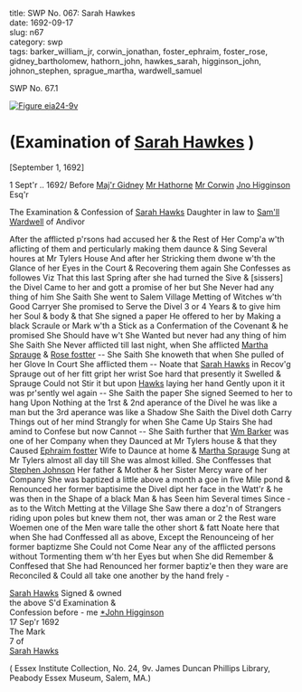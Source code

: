 title: SWP No. 067: Sarah Hawkes  
date: 1692-09-17  
slug: n67  
category: swp  
tags: barker_william_jr, corwin_jonathan, foster_ephraim, foster_rose, gidney_bartholomew, hathorn_john, hawkes_sarah, higginson_john, johnon_stephen, sprague_martha, wardwell_samuel




<div markdown class="doc" id="n67.1">

<div class="doc_id">SWP No. 67.1</div>


<span markdown class="figure">[![Figure eia24-9v](archives/essex/eia/gifs/eia24-9v.gif)](archives/essex/eia/large/eia24-9v.jpg)</span>

# (Examination of [Sarah Hawkes](/tag/hawkes_sarah.html) )

[September 1, 1692]

 1 Sept'r .. 1692/  Before [Maj'r Gidney](/tag/gidney_bartholomew.html) [Mr Hathorne](/tag/hathorn_john.html) [Mr Corwin](/tag/corwin_jonathan.html) [Jno Higginson](/tag/higginson_john.html) Esq'r  
 
 The Examination & Confession of [Sarah Hawks](/tag/hawkes_sarah.html) Daughter in law to [Sam'll Wardwell](/tag/wardwell_samuel.html) of Andivor

After the afflicted p'rsons had accused her & the Rest of Her Comp'a w'th aflicting of them and perticularly making them daunce & Sing Several houres at Mr Tylers House And after her Stricking them dwone w'th the Glance of her Eyes in the Court & Recovering them again She Confesses as followes Viz That this last Spring after she had turned the Sive & [sissers] the Divel Came to her and gott a promise of her but She Never had any thing of him She Saith She went to Salem Village Metting of Witches w'th Good Carryer She promised to Serve the Divel 3 or 4 Years & to give him her Soul & body & that She signed a paper He offered to her by Making a black Scraule or Mark w'th a Stick as a Confermation of the Covenant & he promised She Should have w't She Wanted but never had any thing of him She Saith She Never afflicted till last night, when She afflicted [Martha Sprauge](/tag/sprague_martha.html) & [Rose fostter](/tag/foster_rose.html) -- She Saith She knoweth that when She pulled of her Glove In Court She afflicted them -- Noate that [Sarah Hawks](/tag/hawkes_sarah.html) in Recov'g Sprauge out of her fitt gript her wrist Soe hard that presently it Swelled & Sprauge Could not Stir it but upon [Hawks](/tag/hawkes_sarah.html) laying her hand Gently upon it it was pr'sently wel again -- She Saith the paper She signed Seemed to her to hang Upon Nothing at the 1rst & 2nd aperance of the Divel he was like a man but the 3rd aperance was like a Shadow She Saith the Divel doth Carry Things out of her mind Strangly for when She Came Up Stairs She had amind to Confese but now Cannot -- She Saith further that [Wm Barker](/tag/barker_william_jr.html) was one of her Company when they Daunced at Mr Tylers house & that they Caused [Ephraim fostter](/tag/foster_ephraim.html) Wife to Daunce at home & [Martha Sprauge](/tag/sprague_martha.html) Sung at Mr Tylers almost all day till She was almost killed. She Conffesses that [Stephen Johnson](/tag/johnon_stephen.html) Her father & Mother & her Sister Mercy ware of her Company She was baptized a little above a month a goe in five Mile pond & Renounced her former baptisime the Divel dipt her face in the Watt'r & he was then in the Shape of a black Man & has Seen him Several times Since - as to the Witch Metting at the Village She Saw there a doz'n of Strangers riding upon poles but knew them not, ther was aman or 2 the Rest ware Woemen one of the Men ware talle the other short & fatt Noate here that when She had Conffessed all as above, Except the Renounceing of her former baptizme She Could not Come Near any of the afflicted persons without Tormenting them w'th her Eyes but when She did Remember & Conffesed that She had Renounced her former baptiz'e then they ware are Reconciled & Could all take one another by the hand frely -

[Sarah Hawks](/tag/hawkes_sarah.html) Signed & owned                   
the above S'd Examination &                                          
Confession before - me [*John Higginson](/tag/higginson_john.html)   
17 Sep'r 1692  
                                                                     The Mark  
                                                                       7   of  
                                                                     [Sarah Hawks](/tag/hawkes_sarah.html)

( Essex Institute Collection, No. 24, 9v. James Duncan Phillips Library, Peabody Essex Museum, Salem, MA.)

</div>